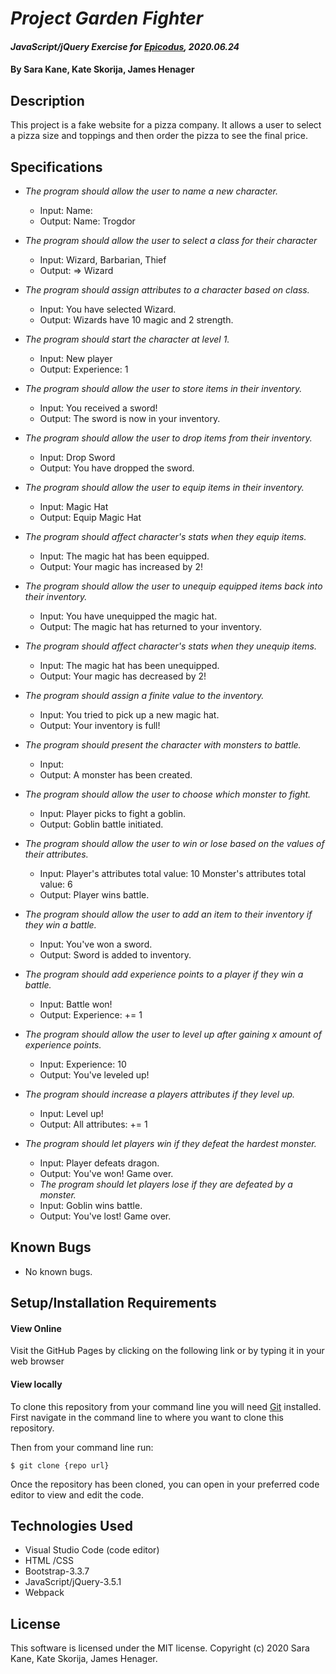 # _Project Garden Fighter_

#### _JavaScript/jQuery Exercise for [Epicodus](https://www.epicodus.com/), 2020.06.24_

#### By **Sara Kane, Kate Skorija, James Henager**

## Description
This project is a fake website for a pizza company. It allows a user to select a pizza size and toppings and then order the pizza to see the final price.

## Specifications

* _The program should allow the user to name a new character._
  - Input: Name:
  - Output: Name: Trogdor

* _The program should allow the user to select a class for their character_
  - Input: Wizard, Barbarian, Thief
  - Output: => Wizard

* _The program should assign attributes to a character based on class._
  - Input: You have selected Wizard.
  - Output: Wizards have 10 magic and 2 strength.

* _The program should start the character at level 1._
  - Input: New player
  - Output: Experience: 1

* _The program should allow the user to store items in their inventory._
  - Input: You received a sword!
  - Output: The sword is now in your inventory.

* _The program should allow the user to drop items from their inventory._
  - Input: Drop Sword
  - Output: You have dropped the sword.

* _The program should allow the user to equip items in their inventory._
  - Input: Magic Hat
  - Output: Equip Magic Hat

* _The program should affect character's stats when they equip items._
  - Input: The magic hat has been equipped.
  - Output: Your magic has increased by 2!

* _The program should allow the user to unequip equipped items back into their inventory._
  - Input: You have unequipped the magic hat.
  - Output: The magic hat has returned to your inventory.

* _The program should affect character's stats when they unequip items._
  - Input: The magic hat has been unequipped.
  - Output: Your magic has decreased by 2!

* _The program should assign a finite value to the inventory._
  - Input: You tried to pick up a new magic hat.
  - Output: Your inventory is full!

* _The program should present the character with monsters to battle._
  - Input: 
  - Output: A monster has been created.

* _The program should allow the user to choose which monster to fight._
  - Input: Player picks to fight a goblin.
  - Output: Goblin battle initiated.

* _The program should allow the user to win or lose based on the values of their attributes._
  - Input: Player's attributes total value: 10
    Monster's attributes total value: 6
  - Output: Player wins battle.

* _The program should allow the user to add an item to their inventory if they win a battle._
  - Input: You've won a sword.
  - Output: Sword is added to inventory.

* _The program should add experience points to a player if they win a battle._
  - Input: Battle won! 
  - Output: Experience: += 1

* _The program should allow the user to level up after gaining x amount of experience points._
  - Input: Experience: 10 
  - Output: You've leveled up!

* _The program should increase a players attributes if they level up._
  - Input: Level up!
  - Output: All attributes: += 1

* _The program should let players win if they defeat the hardest monster._
  - Input: Player defeats dragon.
  - Output: You've won! Game over.

  * _The program should let players lose if they are defeated by a monster._
  - Input: Goblin wins battle.
  - Output: You've lost! Game over.


## Known Bugs
* No known bugs.   

## Setup/Installation Requirements
#### View Online
Visit the GitHub Pages by clicking on the following link or by typing it in your web browser <url>

#### View locally
To clone this repository from your command line you will need [Git](https://git-scm.com/) installed. First navigate in the command line to where you want to clone this repository. 

Then from your command line run:

`$ git clone {repo url}`

Once the repository has been cloned, you can open in your preferred code editor to view and edit the code. 

## Technologies Used
* Visual Studio Code (code editor)
* HTML /CSS
* Bootstrap-3.3.7
* JavaScript/jQuery-3.5.1
* Webpack

## License
This software is licensed under the MIT license. Copyright (c) 2020 Sara Kane, Kate Skorija, James Henager.
